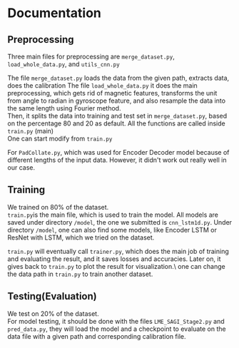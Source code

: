 # Documentation 

## Preprocessing 
Three main files for preprocessing are ```merge_dataset.py```, ```load_whole_data.py```, and ```utils_cnn.py```

The file ```merge_dataset.py``` loads the data from the given path, extracts data, does the calibration
The file ```load_whole_data.py``` it does the main preprocessing, which gets rid of magnetic features, transforms the unit from angle to radian in gyroscope feature, and also resample the data into the same length using Fourier method.\
Then, it splits the data into training and test set in ```merge_dataset.py```, based on the percentage 80 and 20 as default.
All the functions are called inside ```train.py``` (main)\
One can start modify from ```train.py```

For ```PadCollate.py```, which was used for Encoder Decoder model because of different lengths of the input data. However, it didn't work out really well in our case. 
## Training
We trained on 80% of the dataset. \
```train.py```is the main file, which is used to train the model. All models are saved under directory ```/model```, the one we submitted is ```cnn_lstm1d.py```. 
Under directory ```/model```, one can also find some models, like Encoder LSTM or ResNet with LSTM, which we tried on the dataset. 

```train.py``` will eventually call ```trainer.py```, which does the main job of training and evaluating the result, and it saves losses and accuracies. 
Later on, it gives back to ```train.py``` to plot the result for visualization.\ 
one can change the data path in ```train.py``` to train another dataset.

## Testing(Evaluation) 
We test on 20% of the dataset. \
For model testing, it should be done with the files ```LME_SAGI_Stage2.py``` and ```pred_data.py```, they will load the model and a checkpoint to evaluate on the data file with a given path and corresponding calibration file.
